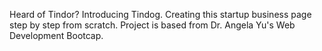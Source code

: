 Heard of Tindor? Introducing Tindog. Creating this startup business page step by step from scratch. Project is based from Dr. Angela Yu's Web Development Bootcap. 
